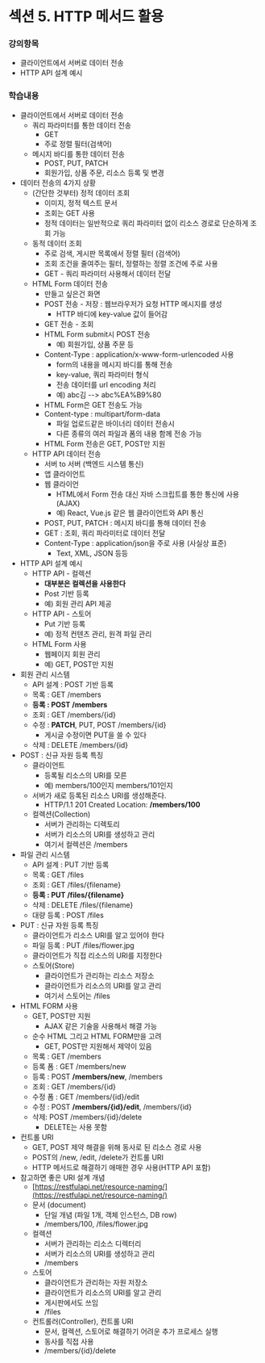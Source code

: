 # 섹션 5. HTTP 메서드 활용

### 강의항목

* 클라이언트에서 서버로 데이터 전송
* HTTP API 설계 예시

### 학습내용

* 클라이언트에서 서버로 데이터 전송
  * 쿼리 파라미터를 통한 데이터 전송
    * GET
    * 주로 정렬 필터\(검색어\)
  * 메시지 바디를 통한 데이터 전송
    * POST, PUT, PATCH
    * 회원가입, 상품 주문, 리소스 등록 및 변경
* 데이터 전송의 4가지 상황
  * \(간단한 것부터\) 정적 데이터 조회
    * 이미지, 정적 텍스트 문서
    * 조회는 GET 사용
    * 정적 데이터는 일반적으로 쿼리 파라미터 없이 리소스 경로로 단순하게 조회 가능
  * 동적 데이터 조회
    * 주로 검색, 게시판 목록에서 정렬 필터 \(검색어\)
    * 조회 조건을 줄여주는 필터, 정렬하는 정렬 조건에 주로 사용
    * GET - 쿼리 파라미터 사용해서 데이터 전달
  * HTML Form 데이터 전송
    * 만들고 싶은건 화면
    * POST 전송 - 저장 : 웹브라우저가 요청 HTTP 메시지를 생성
      * HTTP 바디에 key-value 값이 들어감
    * GET 전송 - 조회
    * HTML Form submit시 POST 전송
      * 예\) 회원가입, 상품 주문 등
    * Content-Type : application/x-www-form-urlencoded 사용
      * form의 내용을 메시지 바디를 통해 전송
      * key-value, 쿼리 파라미터 형식
      * 전송 데이터를 url encoding 처리
      * 예\) abc김 --&gt; abc%EA%B9%80
    * HTML Form은 GET 전송도 가능
    * Content-type : multipart/form-data
      * 파일 업로드같은 바이너리 데이터 전송시
      * 다른 종류의 여러 파일과 폼의 내용 함께 전송 가능
    * HTML Form 전송은 GET, POST만 지원
  * HTTP API 데이터 전송
    * 서버 to 서버 \(백엔드 시스템 통신\)
    * 앱 클라이언트
    * 웹 클라이언
      * HTML에서 Form 전송 대신 자바 스크립트를 통한 통신에 사용\(AJAX\)
      * 예\) React, Vue.js 같은 웹 클라이언트와 API 통신
    * POST, PUT, PATCH : 메시지 바디를 통해 데이터 전송
    * GET : 조회, 쿼리 파라미터로 데이터 전달
    * Content-Type : application/json을 주로 사용 \(사실상 표준\)
      * Text, XML, JSON 등등
* HTTP API 설계 예시
  * HTTP API - 컬렉션
    * **대부분은 컬렉션을 사용한다**
    * Post 기반 등록
    * 예\) 회원 관리 API 제공
  * HTTP API - 스토어
    * Put 기반 등록
    * 예\) 정적 컨텐츠 관리, 원격 파일 관리
  * HTML Form 사용
    * 웹페이지 회원 관리
    * 예\) GET, POST만 지원
* 회원 관리 시스템
  * API 설계 : POST 기반 등록
  * 목록 : GET /members
  * **등록 : POST /members**
  * 조회 : GET /members/{id}
  * 수정 : **PATCH**, PUT, POST /members/{id}
    * 게시글 수정이면 PUT을 쓸 수 있다
  * 삭제 : DELETE /members/{id}
* POST : 신규 자원 등록 특징
  * 클라이언트
    * 등록될 리소스의 URI를 모른
    * 예\) members/100인지 members/101인지
  * 서버가 새로 등록된 리소스 URI를 생성해준다.
    * HTTP/1.1 201 Created Location: **/members/100**
  * 컬렉션\(Collection\)
    * 서버가 관리하는 디렉토리
    * 서버가 리소스의 URI를 생성하고 관리
    * 여기서 컬렉션은 /members
* 파일 관리 시스템
  * API 설계 : PUT 기반 등록
  * 목록 : GET /files
  * 조회 : GET /files/{filename}
  * **등록 : PUT /files/{filename}**
  * 삭제 : DELETE /files/{filename}
  * 대량 등록 : POST /files
* PUT : 신규 자원 등록 특징
  * 클라이언트가 리소스 URI를 알고 있어야 한다
  * 파일 등록 : PUT /files/flower.jpg
  * 클라이언트가 직접 리소스의 URI를 지정한다
  * 스토어\(Store\)
    * 클라이언트가 관리하는 리소스 저장소
    * 클라이언트가 리소스의 URI를 알고 관리
    * 여기서 스토어는 /files
* HTML FORM 사용
  * GET, POST만 지원
    * AJAX 같은 기술을 사용해서 해결 가능
  * 순수 HTML 그리고 HTML FORM만을 고려
    * GET, POST만 지원해서 제약이 있음
  * 목록 : GET /members
  * 등록 폼 : GET /members/new
  * 등록 : POST **/members/new**, /members
  * 조회 : GET /members/{id}
  * 수정 폼 : GET /members/{id}/edit
  * 수정 : POST **/members/{id}/edit**, /members/{id}
  * 삭제: POST /members/{id}/delete
    * DELETE는 사용 못함
* 컨트롤 URI
  * GET, POST 제약 해결을 위해 동사로 된 리소스 경로 사용
  * POST의 /new, /edit, /delete가 컨트롤 URI
  * HTTP 메서드로 해결하기 애매한 경우 사용\(HTTP API 포함\)
* 참고하면 좋은 URI 설계 개념
  * [https://restfulapi.net/resource-naming/](https://restfulapi.net/resource-naming/)
  * 문서 \(document\)
    * 단일 개념 \(파일 1개, 객체 인스턴스, DB row\)
    * /members/100, /files/flower.jpg
  * 컬렉션
    * 서버가 관리하는 리소스 디렉터리
    * 서버가 리소스의 URI를 생성하고 관리
    * /members
  * 스토어
    * 클라이언트가 관리하는 자원 저장소
    * 클라이언트가 리소스의 URI를 알고 관리
    * 게시판에서도 쓰임
    * /files
  * 컨트롤러\(Controller\), 컨트롤 URI
    * 문서, 컬렉션, 스토어로 해결하기 어려운 추가 프로세스 실행
    * 동사를 직접 사용
    * /members/{id}/delete

